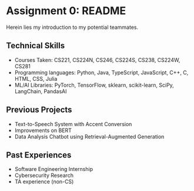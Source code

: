 # Assignment 0: README

Herein lies my introduction to my potential teammates.

## Technical Skills

- Courses Taken: CS221, CS224N, CS246, CS224S, CS238, CS224W, CS281
- Programming languages: Python, Java, TypeScript, JavaScript, C++, C, HTML, CSS, Julia
- ML/AI Libraries: PyTorch, TensorFlow, sklearn, scikit-learn, SciPy, LangChain, PandasAI

## Previous Projects
- Text-to-Speech System with Accent Conversion
- Improvements on BERT
- Data Analysis Chatbot using Retrieval-Augmented Generation

## Past Experiences
- Software Engineering Internship
- Cybersecurity Research
- TA experience (non-CS)